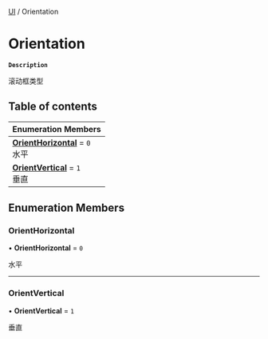 [UI](../modules/UI.UI.md) / Orientation

# Orientation <Badge type="tip" text="Enumeration" />

**`Description`**

滚动框类型

## Table of contents

| Enumeration Members |
| :-----|
| **[OrientHorizontal](UI.Orientation.md#orienthorizontal)** = ``0`` <br> 水平|
| **[OrientVertical](UI.Orientation.md#orientvertical)** = ``1`` <br> 垂直|

## Enumeration Members

### OrientHorizontal

• **OrientHorizontal** = ``0``

水平

___

### OrientVertical

• **OrientVertical** = ``1``

垂直
